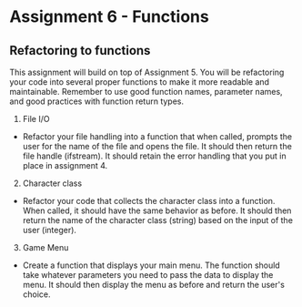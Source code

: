 # Assignment 6 - Functions

## Refactoring to functions
This assignment will build on top of Assignment 5. You will be refactoring your code into several proper functions to make it more readable and maintainable. Remember to use good function names, parameter names, and good practices with function return types.

1. File I/O 
- Refactor your file handling into a function that when called, prompts the user for the name of the file and opens the file. It should then return the file handle (ifstream). It should retain the error handling that you put in place in assignment 4.

2. Character class
- Refactor your code that collects the character class into a function. When called, it should have the same behavior as before. It should then return the name of the character class (string) based on the input of the user (integer). 

3. Game Menu
- Create a function that displays your main menu. The function should take whatever parameters you need to pass the data to display the menu. It should then display the menu as before and return the user's choice.
